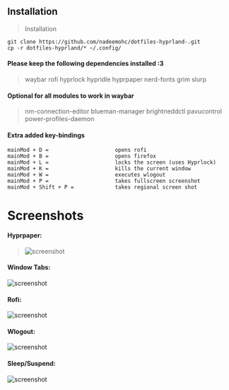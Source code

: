 ## Installation

> Installation

```
git clone https://github.com/nadeemohc/dotfiles-hyprland-.git
cp -r dotfiles-hyprland/* ~/.config/
```

#### Please keep the following dependencies installed :3

> waybar rofi hyprlock hypridle hyprpaper nerd-fonts grim slurp

#### Optional for all modules to work in waybar

> nm-connection-editor blueman-manager brightneddctl pavucontrol power-profiles-daemon

#### Extra added key-bindings

```
mainMod + D =                     opens rofi
mainMod + B =                     opens firefox
mainMod + L =                     locks the screen (uses Hyprlock)
mainMod + K =                     kills the current window
mainMod + W =                     executes wlogout
mainMod + P =                     takes fullscreen screenshot
mainMod + Shift + P =             takes regional screen shot

```

# Screenshots

#### Hyprpaper:

> ![screenshot](https://github.com/nadeemohc/dotfiles-hyprland-/blob/main/assets/hyprpaper.png)

#### Window Tabs:

![screenshot](https://github.com/nadeemohc/dotfiles-hyprland-/blob/main/assets/main.png)

#### Rofi:

![screenshot](https://github.com/nadeemohc/dotfiles-hyprland-/blob/main/assets/rofi.png)

#### Wlogout:

![screenshot](https://github.com/nadeemohc/dotfiles-hyprland-/blob/main/assets/wlogout.png)

#### Sleep/Suspend:

![screenshot](https://github.com/nadeemohc/dotfiles-hyprland-/blob/main/assets/lock.png)
